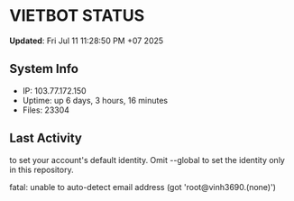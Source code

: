 # VIETBOT STATUS
**Updated**: Fri Jul 11 11:28:50 PM +07 2025

## System Info
- IP: 103.77.172.150
- Uptime: up 6 days, 3 hours, 16 minutes
- Files: 23304

## Last Activity

to set your account's default identity.
Omit --global to set the identity only in this repository.

fatal: unable to auto-detect email address (got 'root@vinh3690.(none)')
